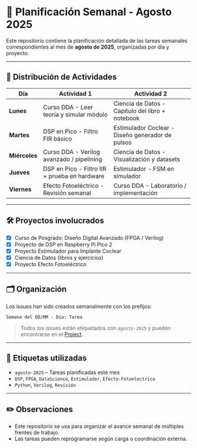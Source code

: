# 📅 Planificación Semanal - Agosto 2025

Este repositorio contiene la planificación detallada de las tareas semanales correspondientes al mes de **agosto de 2025**, organizadas por día y proyecto.

---

## 🧩 Distribución de Actividades

| Día       | Actividad 1                                   | Actividad 2                                      |
|-----------|-----------------------------------------------|--------------------------------------------------|
| **Lunes**     | Curso DDA - Leer teoría y simular módulo       | Ciencia de Datos - Capítulo del libro + notebook |
| **Martes**    | DSP en Pico - Filtro FIR básico               | Estimulador Coclear - Diseño generador de pulsos |
| **Miércoles** | Curso DDA - Verilog avanzado / pipelining     | Ciencia de Datos - Visualización y datasets      |
| **Jueves**    | DSP en Pico - Filtro IIR + prueba en hardware | Estimulador - FSM en simulador                  |
| **Viernes**   | Efecto Fotoeléctrico - Revisión semanal       | Curso DDA - Laboratorio / implementación         |

---

## 🛠️ Proyectos involucrados

- [x] Curso de Posgrado: Diseño Digital Avanzado (FPGA / Verilog)
- [x] Proyecto de DSP en Raspberry Pi Pico 2
- [x] Proyecto Estimulador para Implante Coclear
- [x] Ciencia de Datos (libros y ejercicios)
- [x] Proyecto Efecto Fotoeléctrico

---

## 🗂️ Organización

Los issues han sido creados semanalmente con los prefijos:

```
Semana del DD/MM - Día: Tarea
```

> Todos los issues están etiquetados con `agosto-2025` y pueden encontrarse en el [Project](https://github.com/users/porrale/projects/4/views/1).

---

## 🧾 Etiquetas utilizadas

- `agosto-2025` – Tareas planificadas este mes
- `DSP`, `FPGA`, `DataScience`, `Estimulador`, `Efecto-Fotoelectrico`
- `Python`, `Verilog`, `Revisión`

---

## ✏️ Observaciones

- Este repositorio se usa para organizar el avance semanal de múltiples frentes de trabajo.
- Las tareas pueden reprogramarse según carga o coordinación externa.


